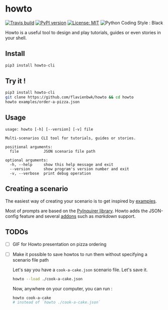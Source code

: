 # howto

[![Travis build](https://travis-ci.com/flavienbwk/howto.svg?branch=main)](https://travis-ci.com/flavienbwk/howto)
[![PyPI version](https://badge.fury.io/py/howto-cli.svg)](https://badge.fury.io/py/howto-cli)
[![License: MIT](https://img.shields.io/badge/License-MIT-yellow.svg)](https://opensource.org/licenses/MIT)
![Python Coding Style : Black](https://img.shields.io/badge/code%20style-black-000000.svg)

Howto is a useful tool to design and play tutorials, guides or even stories in your shell.

## Install

```bash
pip3 install howto-cli
```

## Try it !

```bash
pip3 install howto-cli
git clone https://github.com/flavienbwk/howto && cd howto
howto examples/order-a-pizza.json
```

## Usage

```help
usage: howto [-h] [--version] [-v] file

Multi-scenarios CLI tool for tutorials, guides or stories.

positional arguments:
  file           JSON scenario file path

optional arguments:
  -h, --help     show this help message and exit
  --version      show program's version number and exit
  -v, --verbose  print debug operation
```

## Creating a scenario

The easiest way of creating your scenario is to get inspired by [examples](./examples).

Most of prompts are based on the [PyInquirer library](https://github.com/CITGuru/PyInquirer). Howto adds the JSON-config feature and several [addons](./cli/howto/addons.py) such as _markdown_ support.

## TODOs

- [ ] GIF for Howto presentation on pizza ordering

- [ ] Make it possible to save howtos to run them without specifying a scenario file path

  Let's say you have a `cook-a-cake.json` scenario file. Let's save it.

  ```bash
  howto --load ./cook-a-cake.json
  ```

  Now, anywhere on your computer, you can run :

  ```bash
  howto cook-a-cake
  # instead of `howto ./cook-a-cake.json`
  ```
